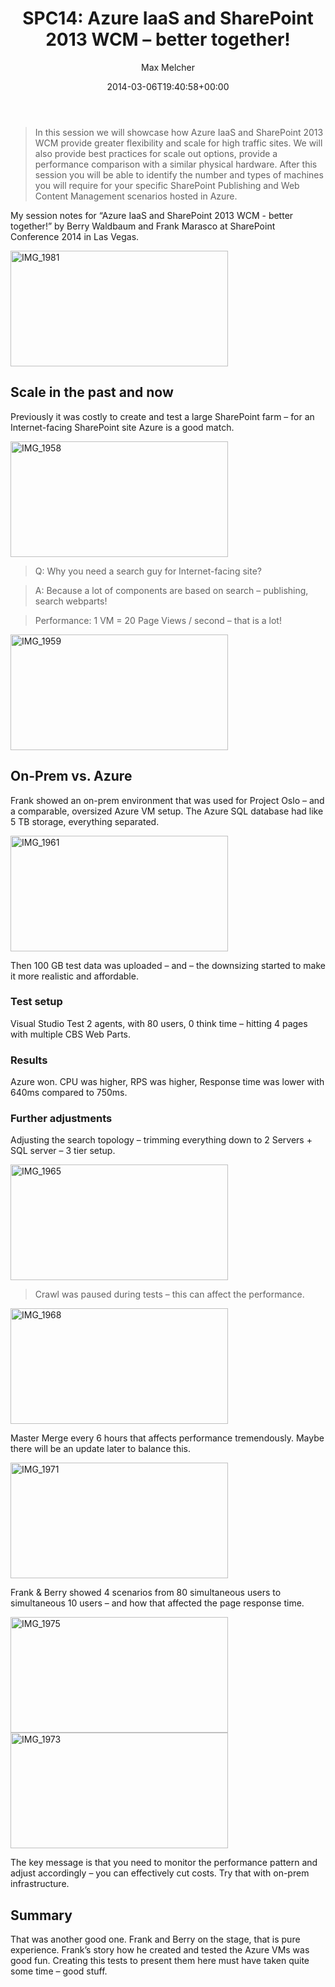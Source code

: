 ﻿---
title: 'SPC14: Azure IaaS and SharePoint 2013 WCM – better together!'
author: Max Melcher
aliases:
   - "/post/2014-03-06-/"
2014: "03"
type: post
date: 2014-03-06T19:40:58+00:00
draft: true
url: /?p=1414
categories:
  - Azure
  - ITPro
  - Search
  - SharePoint 2013

---
> In this session we will showcase how Azure IaaS and SharePoint 2013 WCM provide greater flexibility and scale for high traffic sites. We will also provide best practices for scale out options, provide a performance comparison with a similar physical hardware. After this session you will be able to identify the number and types of machines you will require for your specific SharePoint Publishing and Web Content Management scenarios hosted in Azure.

My session notes for “Azure IaaS and SharePoint 2013 WCM - better together!” by Berry Waldbaum and Frank Marasco at SharePoint Conference 2014 in Las Vegas.

[<img style="background-image: none; padding-top: 0px; padding-left: 0px; display: inline; padding-right: 0px; border: 0px;" title="IMG_1981" alt="IMG_1981" src="http://melcher.it/wp-content/uploads/IMG_1981_thumb.jpg" width="348" height="185" border="0" />][1]

## 

## Scale in the past and now

Previously it was costly to create and test a large SharePoint farm – for an Internet-facing SharePoint site Azure is a good match.

[<img style="background-image: none; padding-top: 0px; padding-left: 0px; display: inline; padding-right: 0px; border: 0px;" title="IMG_1958" alt="IMG_1958" src="http://melcher.it/wp-content/uploads/IMG_1958_thumb.jpg" width="348" height="185" border="0" />][2]

> Q: Why you need a search guy for Internet-facing site?
  
> A: Because a lot of components are based on search – publishing, search webparts!

> Performance: 1 VM = 20 Page Views / second – that is a lot!

[<img style="background-image: none; padding-top: 0px; padding-left: 0px; display: inline; padding-right: 0px; border: 0px;" title="IMG_1959" alt="IMG_1959" src="http://melcher.it/wp-content/uploads/IMG_1959_thumb.jpg" width="348" height="185" border="0" />][3]

## On-Prem vs. Azure

Frank showed an on-prem environment that was used for Project Oslo – and a comparable, oversized Azure VM setup. The Azure SQL database had like 5 TB storage, everything separated.

[<img style="background-image: none; padding-top: 0px; padding-left: 0px; display: inline; padding-right: 0px; border: 0px;" title="IMG_1961" alt="IMG_1961" src="http://melcher.it/wp-content/uploads/IMG_1961_thumb.jpg" width="348" height="185" border="0" />][4]

Then 100 GB test data was uploaded – and – the downsizing started to make it more realistic and affordable.

### Test setup

Visual Studio Test 2 agents, with 80 users, 0 think time – hitting 4 pages with multiple CBS Web Parts.

### Results

Azure won. CPU was higher, RPS was higher, Response time was lower with 640ms compared to 750ms.

### Further adjustments

Adjusting the search topology – trimming everything down to 2 Servers + SQL server – 3 tier setup.

[<img style="background-image: none; padding-top: 0px; padding-left: 0px; display: inline; padding-right: 0px; border: 0px;" title="IMG_1965" alt="IMG_1965" src="http://melcher.it/wp-content/uploads/IMG_1965_thumb.jpg" width="348" height="185" border="0" />][5]

> Crawl was paused during tests – this can affect the performance.

[<img style="background-image: none; padding-top: 0px; padding-left: 0px; display: inline; padding-right: 0px; border: 0px;" title="IMG_1968" alt="IMG_1968" src="http://melcher.it/wp-content/uploads/IMG_1968_thumb.jpg" width="348" height="185" border="0" />][6]

Master Merge every 6 hours that affects performance tremendously. Maybe there will be an update later to balance this.

[<img style="background-image: none; padding-top: 0px; padding-left: 0px; display: inline; padding-right: 0px; border: 0px;" title="IMG_1971" alt="IMG_1971" src="http://melcher.it/wp-content/uploads/IMG_1971_thumb.jpg" width="348" height="185" border="0" />][7]

Frank & Berry showed 4 scenarios from 80 simultaneous users to simultaneous 10 users – and how that affected the page response time.

[<img style="background-image: none; padding-top: 0px; padding-left: 0px; display: inline; padding-right: 0px; border: 0px;" title="IMG_1975" alt="IMG_1975" src="http://melcher.it/wp-content/uploads/IMG_1975_thumb.jpg" width="348" height="185" border="0" />][8][<img style="background-image: none; padding-top: 0px; padding-left: 0px; display: inline; padding-right: 0px; border: 0px;" title="IMG_1973" alt="IMG_1973" src="http://melcher.it/wp-content/uploads/IMG_1973_thumb.jpg" width="348" height="185" border="0" />][9]

The key message is that you need to monitor the performance pattern and adjust accordingly – you can effectively cut costs. Try that with on-prem infrastructure.

## Summary

That was another good one. Frank and Berry on the stage, that is pure experience. Frank’s story how he created and tested the Azure VMs was good fun. Creating this tests to present them here must have taken quite some time – good stuff.

 [1]: http://melcher.it/wp-content/uploads/IMG_1981.jpg
 [2]: http://melcher.it/wp-content/uploads/IMG_1958.jpg
 [3]: http://melcher.it/wp-content/uploads/IMG_1959.jpg
 [4]: http://melcher.it/wp-content/uploads/IMG_1961.jpg
 [5]: http://melcher.it/wp-content/uploads/IMG_1965.jpg
 [6]: http://melcher.it/wp-content/uploads/IMG_1968.jpg
 [7]: http://melcher.it/wp-content/uploads/IMG_1971.jpg
 [8]: http://melcher.it/wp-content/uploads/IMG_1975.jpg
 [9]: http://melcher.it/wp-content/uploads/IMG_1973.jpg
